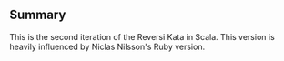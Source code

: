 ## Summary
This is the second iteration of the Reversi Kata in Scala. This version is heavily influenced by Niclas Nilsson's Ruby version.
